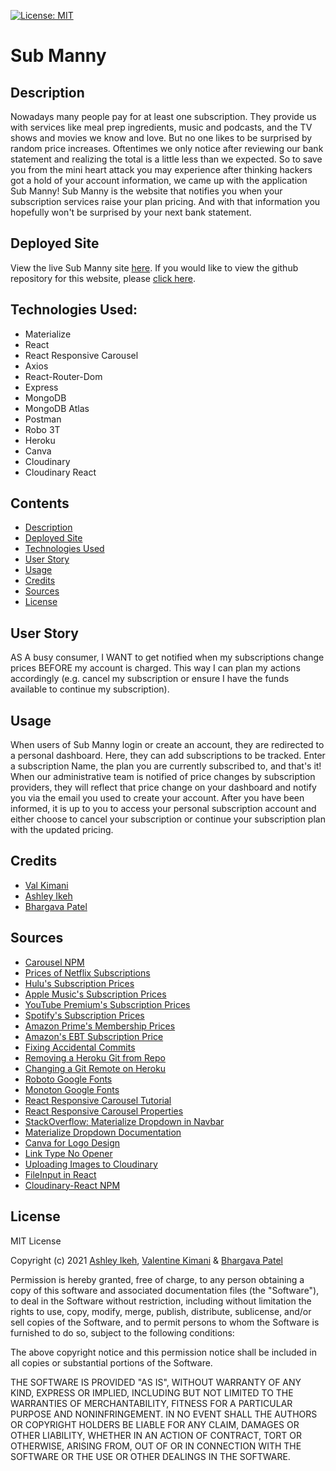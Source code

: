 [![License: MIT](https://img.shields.io/badge/License-MIT-yellow.svg)](https://opensource.org/licenses/MIT)

# Sub Manny

## Description

Nowadays many people pay for at least one subscription. They provide us with services like meal prep ingredients, music and podcasts, and the TV shows and movies we know and love. But no one likes to be surprised by random price increases. Oftentimes we only notice after reviewing our bank statement and realizing the total is a little less than we expected.
So to save you from the mini heart attack you may experience after thinking hackers got a hold of your account information, we came up with the application Sub Manny! Sub Manny is the website that notifies you when your subscription services raise your plan pricing. And with that information you hopefully won't be surprised by your next bank statement.

## Deployed Site

View the live Sub Manny site [here](https://boiling-journey-74144.herokuapp.com/). If you would like to view the github repository for this website, please [click here](https://github.com/Aikeh2021/subscription-manager).

## Technologies Used:

- Materialize
- React
- React Responsive Carousel
- Axios
- React-Router-Dom
- Express
- MongoDB
- MongoDB Atlas
- Postman
- Robo 3T
- Heroku
- Canva
- Cloudinary
- Cloudinary React

## Contents

- [Description](#description)
- [Deployed Site](#deployed-site)
- [Technologies Used](#technologies-used)
- [User Story](#user-story)
- [Usage](#usage)
- [Credits](#credits)
- [Sources](#sources)
- [License](#license)

## User Story

AS A busy consumer, I WANT to get notified when my subscriptions change prices BEFORE my account is charged. This way I can plan my actions accordingly (e.g. cancel my subscription or ensure I have the funds available to continue my subscription).

## Usage

When users of Sub Manny login or create an account, they are redirected to a personal dashboard. Here, they can add subscriptions to be tracked. Enter a subscription Name, the plan you are currently subscribed to, and that's it!
When our administrative team is notified of price changes by subscription providers, they will reflect that price change on your dashboard and notify you via the email you used to create your account.
After you have been informed, it is up to you to access your personal subscription account and either choose to cancel your subscription or continue your subscription plan with the updated pricing.

## Credits

- [Val Kimani](https://github.com/Valkimani)
- [Ashley Ikeh](https://github.com/Aikeh2021)
- [Bhargava Patel](https://github.com/Bhargava82)

## Sources

- [Carousel NPM](http://react-responsive-carousel.js.org/)
- [Prices of Netflix Subscriptions](https://help.netflix.com/en/node/24926)
- [Hulu's Subscription Prices](https://help.hulu.com/s/article/how-much-does-hulu-cost?language=en_US)
- [Apple Music's Subscription Prices](https://music.apple.com/us/listen-now?itscg=20200&itsct=rv_eve&ls=1&mttnagencyid=2433&mttncc=US&mttnpid=305109&mttnsiteid=125115&mttnsubad=mus-109925018103&mttnsubkw=ag-109925018103-ad-472505434067)
- [YouTube Premium's Subscription Prices](https://www.finder.com/internet-tv/youtube-premium)
- [Spotify's Subscription Prices](https://www.spotify.com/us/premium/#PLANS)
- [Amazon Prime's Membership Prices](https://www.amazon.com/gp/help/customer/display.html?nodeId=G34EUPKVMYFW8N2U)
- [Amazon's EBT Subscription Price](https://www.amazon.com/l/16256994011)
- [Fixing Accidental Commits](https://thomaslevesque.com/2020/05/29/git-tip-how-to-fix-an-accidental-commit-on-the-wrong-branch/)
- [Removing a Heroku Git from Repo](https://stackoverflow.com/questions/24071375/how-do-i-remove-references-to-an-old-heroku-app-in-local-git-folder/24071430)
- [Changing a Git Remote on Heroku](https://stackoverflow.com/questions/6226846/how-to-change-a-git-remote-on-heroku)
- [Roboto Google Fonts](https://fonts.google.com/specimen/Roboto?sidebar.open=true&preview.text_type=custom&selection.family=Monoton|Roboto&category=Sans+Serif,Monospace)
- [Monoton Google Fonts](https://fonts.google.com/specimen/Monoton?sidebar.open=true&preview.text_type=custom&selection.family=Monoton|Montserrat+Alternates:wght@500&category=Sans+Serif,Display,Monospace&query=monoton)
- [React Responsive Carousel Tutorial](https://www.positronx.io/react-responsive-carousel-tutorial/)
- [React Responsive Carousel Properties](https://www.freakyjolly.com/react-responsive-carousel-image-gallery-with-thumbnails-using-components/#.YCeTzBNKiOQ)
- [StackOverflow: Materialize Dropdown in Navbar](https://stackoverflow.com/questions/58539860/materialize-dropdown-not-working-in-navbar-react)
- [Materialize Dropdown Documentation](https://materializecss.com/dropdown.html#methods)
- [Canva for Logo Design](https://www.canva.com/)
- [Link Type No Opener](https://html.spec.whatwg.org/multipage/links.html#link-type-noopener)
- [Uploading Images to Cloudinary](https://www.youtube.com/watch?v=Y-VgaRwWS3o)
- [FileInput in React](https://reactjs.org/docs/uncontrolled-components.html#the-file-input-tag)
- [Cloudinary-React NPM](https://www.npmjs.com/package/cloudinary-react)

## License

MIT License

Copyright (c) 2021 [Ashley Ikeh](https://github.com/Aikeh2021), [Valentine Kimani](https://github.com/Valkimani) & [Bhargava Patel](https://github.com/Bhargava82)

Permission is hereby granted, free of charge, to any person obtaining a copy
of this software and associated documentation files (the "Software"), to deal
in the Software without restriction, including without limitation the rights
to use, copy, modify, merge, publish, distribute, sublicense, and/or sell
copies of the Software, and to permit persons to whom the Software is
furnished to do so, subject to the following conditions:

The above copyright notice and this permission notice shall be included in all
copies or substantial portions of the Software.

THE SOFTWARE IS PROVIDED "AS IS", WITHOUT WARRANTY OF ANY KIND, EXPRESS OR
IMPLIED, INCLUDING BUT NOT LIMITED TO THE WARRANTIES OF MERCHANTABILITY,
FITNESS FOR A PARTICULAR PURPOSE AND NONINFRINGEMENT. IN NO EVENT SHALL THE
AUTHORS OR COPYRIGHT HOLDERS BE LIABLE FOR ANY CLAIM, DAMAGES OR OTHER
LIABILITY, WHETHER IN AN ACTION OF CONTRACT, TORT OR OTHERWISE, ARISING FROM,
OUT OF OR IN CONNECTION WITH THE SOFTWARE OR THE USE OR OTHER DEALINGS IN THE
SOFTWARE.
